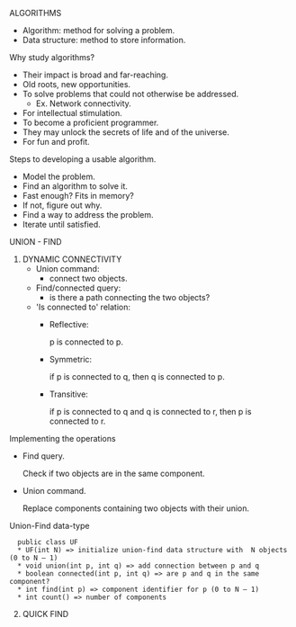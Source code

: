 ALGORITHMS
* Algorithm: method for solving a problem.
* Data structure: method to store information.

Why study algorithms?
* Their impact is broad and far-reaching.
* Old roots, new opportunities.  
* To solve problems that could not otherwise be addressed.
    * Ex. Network connectivity.
* For intellectual stimulation.
* To become a proficient programmer.
* They may unlock the secrets of life and of the universe.
* For fun and profit.

Steps to developing a usable algorithm.
* Model the problem.
* Find an algorithm to solve it.
* Fast enough? Fits in memory?
* If not, figure out why.
* Find a way to address the problem.
* Iterate until satisfied.

UNION - FIND
1. DYNAMIC CONNECTIVITY
    * Union command:  
      - connect two objects.
    * Find/connected query:  
      - is there a path connecting the two objects?
    * 'Is connected to' relation:
      * Reflective:
        
        p is connected to p.
      * Symmetric:
        
        if p is connected to q, then q is connected to p.
      * Transitive: 
        
        if p is connected to q and q is connected to r, then p is connected to r.

Implementing the operations
  * Find query.  
    
    Check if two objects are in the same component.
  * Union command.  
    
    Replace components containing two objects with their union.

Union-Find data-type
      
      public class UF
      * UF(int N) => initialize union-find data structure with  N objects (0 to N – 1)
      * void union(int p, int q) => add connection between p and q
      * boolean connected(int p, int q) => are p and q in the same component?
      * int find(int p) => component identifier for p (0 to N – 1)
      * int count() => number of components


2. QUICK FIND

  